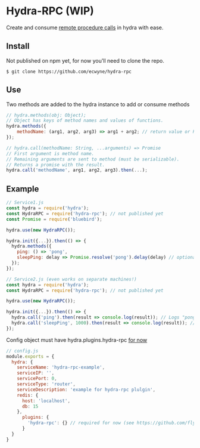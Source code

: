 # Hydra-RPC (WIP)
Create and consume [remote procedure calls](https://en.wikipedia.org/wiki/Remote_procedure_call) in hydra with ease.

## Install
Not published on npm yet, for now you'll need to clone the repo.
```shell
$ git clone https://github.com/ecwyne/hydra-rpc
```
## Use
Two methods are added to the hydra instance to add or consume methods
```javascript
// hydra.methods(obj: Object);
// Object has keys of method names and values of functions.
hydra.methods({
    methodName: (arg1, arg2, arg3) => arg1 + arg2; // return value or Promise
});
```

```javascript
// hydra.call(methodName: String, ...arguments) => Promise
// First argument is method name.
// Remaining arguments are sent to method (must be serializable).
// Returns a promise with the result.
hydra.call('methodName', arg1, arg2, arg3).then(...);
```

## Example
```javascript
// Service1.js
const hydra = require('hydra');
const HydraRPC = require('hydra-rpc'); // not published yet
const Promise = require('bluebird');

hydra.use(new HydraRPC());

hydra.init({...}).then(() => {
  hydra.methods({
    ping: () => 'pong',
    sleepPing: delay => Promise.resolve('pong').delay(delay) // optionally return promises
  });
});
```

```javascript
// Service2.js (even works on separate machines!)
const hydra = require('hydra');
const HydraRPC = require('hydra-rpc'); // not published yet

hydra.use(new HydraRPC());

hydra.init({...}).then(() => {
  hydra.call('ping').then(result => console.log(result)); // Logs "pong"!
  hydra.call('sleepPing', 1000).then(result => console.log(result)); // Result comes back after 1000 ms!
});
```

Config object must have hydra.plugins.hydra-rpc [for now](https://github.com/flywheelsports/hydra/pull/85)
```javascript
// config.js
module.exports = {
  hydra: {
    serviceName: 'hydra-rpc-example',
    serviceIP: '',
    servicePort: 0,
    serviceType: 'router',
    serviceDescription: 'example for hydra-rpc plulgin',
    redis: {
      host: 'localhost',
      db: 15
    },
      plugins: {
        'hydra-rpc': {} // required for now (see https://github.com/flywheelsports/hydra/pull/85)
      }
  }
}
```